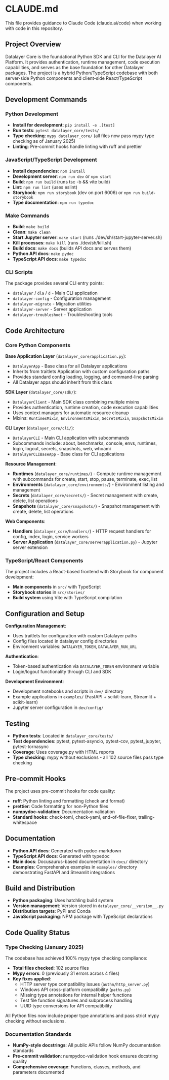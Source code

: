 # CLAUDE.md

This file provides guidance to Claude Code (claude.ai/code) when working with code in this repository.

## Project Overview

Datalayer Core is the foundational Python SDK and CLI for the Datalayer AI Platform. It provides authentication, runtime management, code execution capabilities, and serves as the base foundation for other Datalayer packages. The project is a hybrid Python/TypeScript codebase with both server-side Python components and client-side React/TypeScript components.

## Development Commands

### Python Development

- **Install for development**: `pip install -e .[test]`
- **Run tests**: `pytest datalayer_core/tests/`
- **Type checking**: `mypy datalayer_core/` (all files now pass mypy type checking as of January 2025)
- **Linting**: Pre-commit hooks handle linting with ruff and prettier

### JavaScript/TypeScript Development

- **Install dependencies**: `npm install`
- **Development server**: `npm run dev` or `npm start`
- **Build**: `npm run build` (runs tsc -b && vite build)
- **Lint**: `npm run lint` (uses eslint)
- **Storybook**: `npm run storybook` (dev on port 6006) or `npm run build-storybook`
- **Type documentation**: `npm run typedoc`

### Make Commands

- **Build**: `make build`
- **Clean**: `make clean`
- **Start Jupyter server**: `make start` (runs ./dev/sh/start-jupyter-server.sh)
- **Kill processes**: `make kill` (runs ./dev/sh/kill.sh)
- **Build docs**: `make docs` (builds API docs and serves them)
- **Python API docs**: `make pydoc`
- **TypeScript API docs**: `make typedoc`

### CLI Scripts

The package provides several CLI entry points:

- `datalayer` / `dla` / `d` - Main CLI application
- `datalayer-config` - Configuration management
- `datalayer-migrate` - Migration utilities
- `datalayer-server` - Server application
- `datalayer-troubleshoot` - Troubleshooting tools

## Code Architecture

### Core Python Components

**Base Application Layer** (`datalayer_core/application.py`):

- `DatalayerApp` - Base class for all Datalayer applications
- Inherits from traitlets Application with custom configuration paths
- Provides standard config loading, logging, and command-line parsing
- All Datalayer apps should inherit from this class

**SDK Layer** (`datalayer_core/sdk/`):

- `DatalayerClient` - Main SDK class combining multiple mixins
- Provides authentication, runtime creation, code execution capabilities
- Uses context managers for automatic resource cleanup
- Mixins: `RuntimesMixin`, `EnvironmentsMixin`, `SecretsMixin`, `SnapshotsMixin`

**CLI Layer** (`datalayer_core/cli/`):

- `DatalayerCLI` - Main CLI application with subcommands
- Subcommands include: about, benchmarks, console, envs, runtimes, login, logout, secrets, snapshots, web, whoami
- `DatalayerCLIBaseApp` - Base class for CLI applications

**Resource Management**:

- **Runtimes** (`datalayer_core/runtimes/`) - Compute runtime management with subcommands for create, start, stop, pause, terminate, exec, list
- **Environments** (`datalayer_core/environments/`) - Environment listing and management
- **Secrets** (`datalayer_core/secrets/`) - Secret management with create, delete, list operations
- **Snapshots** (`datalayer_core/snapshots/`) - Snapshot management with create, delete, list operations

**Web Components**:

- **Handlers** (`datalayer_core/handlers/`) - HTTP request handlers for config, index, login, service workers
- **Server Application** (`datalayer_core/serverapplication.py`) - Jupyter server extension

### TypeScript/React Components

The project includes a React-based frontend with Storybook for component development:

- **Main components** in `src/` with TypeScript
- **Storybook stories** in `src/stories/`
- **Build system** using Vite with TypeScript compilation

## Configuration and Setup

**Configuration Management**:

- Uses traitlets for configuration with custom Datalayer paths
- Config files located in datalayer config directories
- Environment variables: `DATALAYER_TOKEN`, `DATALAYER_RUN_URL`

**Authentication**:

- Token-based authentication via `DATALAYER_TOKEN` environment variable
- Login/logout functionality through CLI and SDK

**Development Environment**:

- Development notebooks and scripts in `dev/` directory
- Example applications in `examples/` (FastAPI + scikit-learn, Streamlit + scikit-learn)
- Jupyter server configuration in `dev/config/`

## Testing

- **Python tests**: Located in `datalayer_core/tests/`
- **Test dependencies**: pytest, pytest-asyncio, pytest-cov, pytest_jupyter, pytest-tornasync
- **Coverage**: Uses coverage.py with HTML reports
- **Type checking**: mypy without exclusions - all 102 source files pass type checking

## Pre-commit Hooks

The project uses pre-commit hooks for code quality:

- **ruff**: Python linting and formatting (check and format)
- **prettier**: Code formatting for non-Python files
- **numpydoc-validation**: Documentation validation
- **Standard hooks**: check-toml, check-yaml, end-of-file-fixer, trailing-whitespace

## Documentation

- **Python API docs**: Generated with pydoc-markdown
- **TypeScript API docs**: Generated with typedoc
- **Main docs**: Docusaurus-based documentation in `docs/` directory
- **Examples**: Comprehensive examples in `examples/` directory demonstrating FastAPI and Streamlit integrations

## Build and Distribution

- **Python packaging**: Uses hatchling build system
- **Version management**: Version stored in `datalayer_core/__version__.py`
- **Distribution targets**: PyPI and Conda
- **JavaScript packaging**: NPM package with TypeScript declarations

## Code Quality Status

### Type Checking (January 2025)

The codebase has achieved 100% mypy type checking compliance:

- **Total files checked**: 102 source files
- **Mypy errors**: 0 (previously 31 errors across 4 files)
- **Key fixes applied**:
  - HTTP server type compatibility issues (`authn/http_server.py`)
  - Windows API cross-platform compatibility (`paths.py`)
  - Missing type annotations for internal helper functions
  - Test file function signatures and subprocess handling
  - UUID type conversions for API compatibility

All Python files now include proper type annotations and pass strict mypy checking without exclusions.

### Documentation Standards

- **NumPy-style docstrings**: All public APIs follow NumPy documentation standards
- **Pre-commit validation**: numpydoc-validation hook ensures docstring quality
- **Comprehensive coverage**: Functions, classes, methods, and parameters documented

